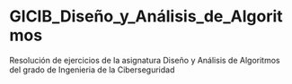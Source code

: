 # GICIB_Diseño_y_Análisis_de_Algoritmos
Resolución de ejercicios de la asignatura Diseño y Análisis de Algoritmos del grado de Ingenieria de la Ciberseguridad
